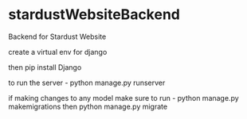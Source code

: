 # stardustWebsiteBackend
Backend for Stardust Website


create a virtual env for django

then pip install Django

to run the server - python manage.py runserver

if making changes to any model make sure to run - python manage.py makemigrations 
then python manage.py migrate

